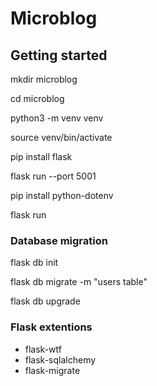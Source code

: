 # Microblog

## Getting started

mkdir microblog

cd microblog

python3 -m venv venv

source venv/bin/activate

pip install flask

flask run --port 5001

pip install python-dotenv

flask run

### Database migration
flask db init

flask db migrate -m "users table"

flask db upgrade

### Flask extentions
- flask-wtf
- flask-sqlalchemy
- flask-migrate